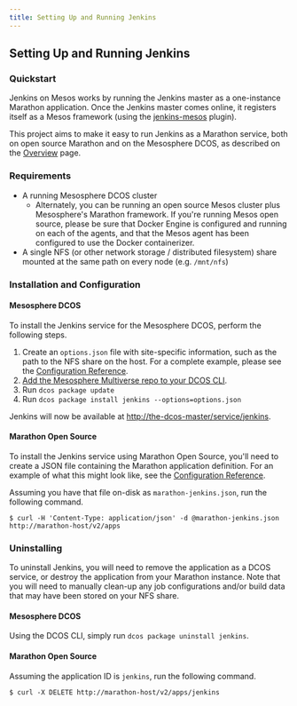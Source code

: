 ```yaml
---
title: Setting Up and Running Jenkins
---
```


## Setting Up and Running Jenkins

### Quickstart

Jenkins on Mesos works by running the Jenkins master as a one-instance Marathon
application. Once the Jenkins master comes online, it registers itself as
a Mesos framework (using the [jenkins-mesos][jenkins-mesos-plugin] plugin).

This project aims to make it easy to run Jenkins as a Marathon service, both
on open source Marathon and on the Mesosphere DCOS, as described on the
[Overview](../) page.

### Requirements

* A running Mesosphere DCOS cluster
  * Alternately, you can be running an open source Mesos cluster plus
  Mesosphere's Marathon framework. If you're running Mesos open source, please
  be sure that Docker Engine is configured and running on each of the agents,
  and that the Mesos agent has been configured to use the Docker
  containerizer.
* A single NFS (or other network storage / distributed filesystem) share
mounted at the same path on every node (e.g. `/mnt/nfs`)

### Installation and Configuration

#### Mesosphere DCOS

To install the Jenkins service for the Mesosphere DCOS, perform the following
steps.

  1. Create an `options.json` file with site-specific information, such as
  the path to the NFS share on the host. For a complete example, please see
  the [Configuration Reference](configuration.html).
  2. [Add the Mesosphere Multiverse repo to your DCOS CLI][dcos-multiverse].
  3. Run `dcos package update`
  4. Run `dcos package install jenkins --options=options.json`

Jenkins will now be available at <http://the-dcos-master/service/jenkins>.

#### Marathon Open Source

To install the Jenkins service using Marathon Open Source, you'll need to
create a JSON file containing the Marathon application definition. For an
example of what this might look like, see the
[Configuration Reference](configuration.html).

Assuming you have that file on-disk as `marathon-jenkins.json`, run the
following command.

```
$ curl -H 'Content-Type: application/json' -d @marathon-jenkins.json http://marathon-host/v2/apps
```

### Uninstalling

To uninstall Jenkins, you will need to remove the application as a DCOS
service, or destroy the application from your Marathon instance. Note that
you will need to manually clean-up any job configurations and/or build data
that may have been stored on your NFS share.

#### Mesosphere DCOS

Using the DCOS CLI, simply run `dcos package uninstall jenkins`.

#### Marathon Open Source

Assuming the application ID is `jenkins`, run the following command.

```
$ curl -X DELETE http://marathon-host/v2/apps/jenkins
```

[jenkins-mesos-plugin]: https://github.com/jenkinsci/mesos-plugin
[dcos-multiverse]: https://github.com/mesosphere/multiverse/#instructions
